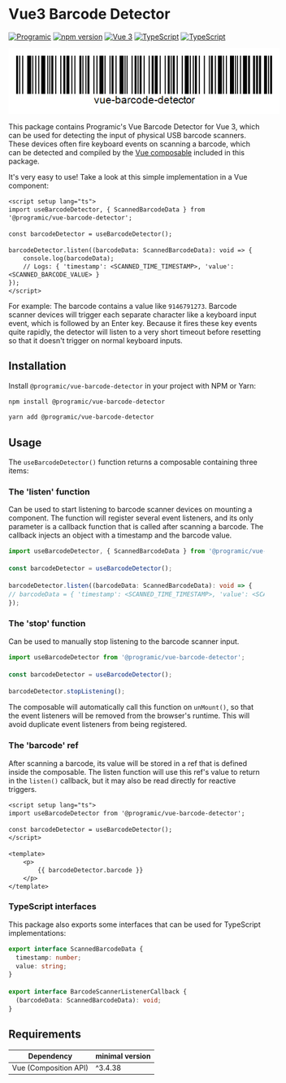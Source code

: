 # Vue3 Barcode Detector

[![Programic](https://img.shields.io/badge/PROGRAMIC-black)](https://img.shields.io/badge/Programic-black)
[![npm version](https://badge.fury.io/js/@programic%2Fvue3-tooltip.svg)](https://badge.fury.io/js/@programic%2Fvue3-tooltip)
[![Vue 3](https://img.shields.io/badge/Vue-3-green)](https://img.shields.io/badge/Vue-3-green)
[![TypeScript](https://img.shields.io/badge/TypeScript-blue)](https://img.shields.io/badge/TypeScript-blue)
[![TypeScript](https://img.shields.io/badge/JavaScript-yellow)](https://img.shields.io/badge/TypeScript-yellow)

<img alt="Example barcode" src="barcode.png" style="padding: 15px;background-color: #fff" />

This package contains Programic's Vue Barcode Detector for Vue 3, which can be used for detecting the input of
physical USB barcode scanners. These devices often fire keyboard events on scanning a barcode, which
can be detected and compiled by the [Vue composable](https://vuejs.org/guide/reusability/composables) included in this package.

It's very easy to use! Take a look at this simple implementation in a Vue component:

```vue
<script setup lang="ts">
import useBarcodeDetector, { ScannedBarcodeData } from '@programic/vue-barcode-detector';

const barcodeDetector = useBarcodeDetector();

barcodeDetector.listen((barcodeData: ScannedBarcodeData): void => {
    console.log(barcodeData);
    // Logs: { 'timestamp': <SCANNED_TIME_TIMESTAMP>, 'value': <SCANNED_BARCODE_VALUE> }
});
</script>
```

For example: The barcode contains a value like `9146791273`. Barcode scanner devices will trigger each separate character
like a keyboard input event, which is followed by an Enter key. Because it fires these key events quite rapidly, the detector will
listen to a very short timeout before resetting so that it doesn't trigger on normal keyboard inputs.

## Installation

Install `@programic/vue-barcode-detector` in your project with NPM or Yarn:

```sh
npm install @programic/vue-barcode-detector
```
```sh
yarn add @programic/vue-barcode-detector
```

## Usage

The `useBarcodeDetector()` function returns a composable containing three items:

### The 'listen' function

Can be used to start listening to barcode scanner devices on mounting a component. The function will
register several event listeners, and its only parameter is a callback function that is called after scanning
a barcode. The callback injects an object with a timestamp and the barcode value.

```ts
import useBarcodeDetector, { ScannedBarcodeData } from '@programic/vue-barcode-detector';

const barcodeDetector = useBarcodeDetector();

barcodeDetector.listen((barcodeData: ScannedBarcodeData): void => {
// barcodeData = { 'timestamp': <SCANNED_TIME_TIMESTAMP>, 'value': <SCANNED_BARCODE_VALUE> }
});
```

### The 'stop' function

Can be used to manually stop listening to the barcode scanner input.

```ts
import useBarcodeDetector from '@programic/vue-barcode-detector';

const barcodeDetector = useBarcodeDetector();

barcodeDetector.stopListening();
```

The composable will automatically call this function on `unMount()`, so that the event listeners will be removed from the browser's runtime. This will
avoid duplicate event listeners from being registered.

### The 'barcode' ref

After scanning a barcode, its value will be stored in a ref that is defined inside the composable.
The listen function will use this ref's value to return in the `listen()` callback, but it
may also be read directly for reactive triggers.

```vue
<script setup lang="ts">
import useBarcodeDetector from '@programic/vue-barcode-detector';

const barcodeDetector = useBarcodeDetector();
</script>

<template>
    <p>
        {{ barcodeDetector.barcode }}
    </p>
</template>
```

### TypeScript interfaces

This package also exports some interfaces that can be used for TypeScript implementations:

```ts
export interface ScannedBarcodeData {
  timestamp: number;
  value: string;
}

export interface BarcodeScannerListenerCallback {
  (barcodeData: ScannedBarcodeData): void;
}
```

## Requirements

| Dependency              | minimal version |
|-------------------------|-----------------|
| Vue (Composition API)   | ^3.4.38         |

